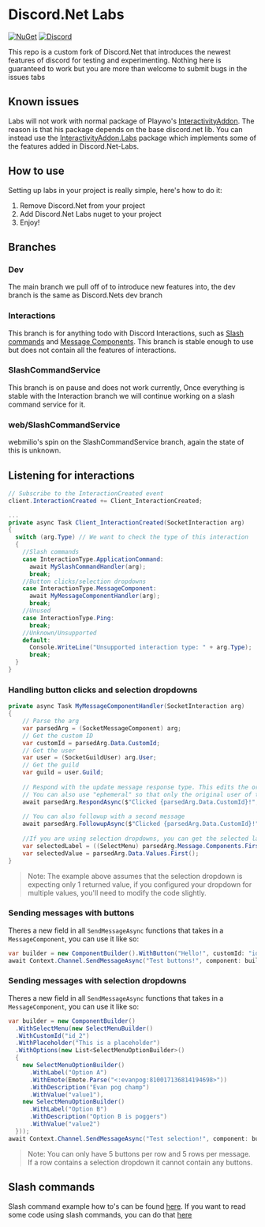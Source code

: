 # Discord.Net Labs
[![NuGet](https://img.shields.io/nuget/vpre/Discord.Net.Labs.svg?maxAge=2592000?style=plastic)](https://www.nuget.org/packages/Discord.Net.Labs)
[![Discord](https://discord.com/api/guilds/848176216011046962/widget.png)](https://discord.gg/dvSfUTet3K)

This repo is a custom fork of Discord.Net that introduces the newest features of discord for testing and experimenting. Nothing here is guaranteed to work but you are more than welcome to submit bugs in the issues tabs

## Known issues
Labs will not work with normal package of Playwo's [InteractivityAddon](https://www.nuget.org/packages/Discord.InteractivityAddon). The reason is that his package depends on the base discord.net lib. You can instead use the [InteractivityAddon.Labs](https://www.nuget.org/packages/Discord.InteractivityAddon.Labs) package which implements some of the features added in Discord.Net-Labs.

## How to use
Setting up labs in your project is really simple, here's how to do it:
1) Remove Discord.Net from your project
2) Add Discord.Net Labs nuget to your project
3) Enjoy!

## Branches
### Dev
The main branch we pull off of to introduce new features into, the dev branch is the same as Discord.Nets dev branch

### Interactions
This branch is for anything todo with Discord Interactions, such as [Slash commands](https://discord.com/developers/docs/interactions/slash-commands) and [Message Components](https://discord.com/developers/docs/interactions/message-components). This branch is stable enough to use but does not contain all the features of interactions. 

### SlashCommandService
This branch is on pause and does not work currently, Once everything is stable with the Interaction branch we will continue working on a slash command service for it.

### web/SlashCommandService
webmilio's spin on the SlashCommandService branch, again the state of this is unknown. 

## Listening for interactions
```cs
// Subscribe to the InteractionCreated event
client.InteractionCreated += Client_InteractionCreated;

...
private async Task Client_InteractionCreated(SocketInteraction arg)
{
  switch (arg.Type) // We want to check the type of this interaction
  {
    //Slash commands
    case InteractionType.ApplicationCommand:
      await MySlashCommandHandler(arg);
      break;
    //Button clicks/selection dropdowns
    case InteractionType.MessageComponent:
      await MyMessageComponentHandler(arg);
      break;
    //Unused
    case InteractionType.Ping:
      break;
    //Unknown/Unsupported
    default:
      Console.WriteLine("Unsupported interaction type: " + arg.Type);
      break;
  }
}
```

### Handling button clicks and selection dropdowns
```cs
private async Task MyMessageComponentHandler(SocketInteraction arg)
{
    // Parse the arg
    var parsedArg = (SocketMessageComponent) arg;
    // Get the custom ID 
    var customId = parsedArg.Data.CustomId;
    // Get the user
    var user = (SocketGuildUser) arg.User;
    // Get the guild
    var guild = user.Guild;
    
    // Respond with the update message response type. This edits the original message if you have set AlwaysAcknowledgeInteractions to false.
    // You can also use "ephemeral" so that only the original user of the interaction sees the message
    await parsedArg.RespondAsync($"Clicked {parsedArg.Data.CustomId}!", type: InteractionResponseType.UpdateMessage, ephemeral: true);
    
    // You can also followup with a second message
    await parsedArg.FollowupAsync($"Clicked {parsedArg.Data.CustomId}!", type: InteractionResponseType.ChannelMessageWithSource, ephemeral: true);
    
    //If you are using selection dropdowns, you can get the selected label and values using these:
    var selectedLabel = ((SelectMenu) parsedArg.Message.Components.First().Components.First()).Options.FirstOrDefault(x => x.Value == parsedArg.Data.Values.FirstOrDefault())?.Label;
    var selectedValue = parsedArg.Data.Values.First();
}
```

> Note: The example above assumes that the selection dropdown is expecting only 1 returned value, if you configured your dropdown for multiple values, you'll need to modify the code slightly.

### Sending messages with buttons
Theres a new field in all `SendMessageAsync` functions that takes in a `MessageComponent`, you can use it like so:
```cs
var builder = new ComponentBuilder().WithButton("Hello!", customId: "id_1", ButtonStyle.Primary, row: 0);
await Context.Channel.SendMessageAsync("Test buttons!", component: builder.Build());
```

### Sending messages with selection dropdowns
Theres a new field in all `SendMessageAsync` functions that takes in a `MessageComponent`, you can use it like so:
```cs
var builder = new ComponentBuilder()
  .WithSelectMenu(new SelectMenuBuilder()
  .WithCustomId("id_2")
  .WithPlaceholder("This is a placeholder")
  .WithOptions(new List<SelectMenuOptionBuilder>()
  {
    new SelectMenuOptionBuilder()
      .WithLabel("Option A")
      .WithEmote(Emote.Parse("<:evanpog:810017136814194698>"))
      .WithDescription("Evan pog champ")
      .WithValue("value1"),
    new SelectMenuOptionBuilder()
      .WithLabel("Option B")
      .WithDescription("Option B is poggers")
      .WithValue("value2")
  }));
await Context.Channel.SendMessageAsync("Test selection!", component: builder.Build());
```

> Note: You can only have 5 buttons per row and 5 rows per message. If a row contains a selection dropdown it cannot contain any buttons.

## Slash commands
Slash command example how to's can be found [here](https://github.com/Discord-Net-Labs/Discord.Net-Labs/tree/Interactions/docs/guides/slash-commands). If you want to read some code using slash commands, you can do that [here](https://github.com/quinchs/SwissbotCore/blob/master/SwissbotCore/Handlers/AutoMod/Censor.cs)
